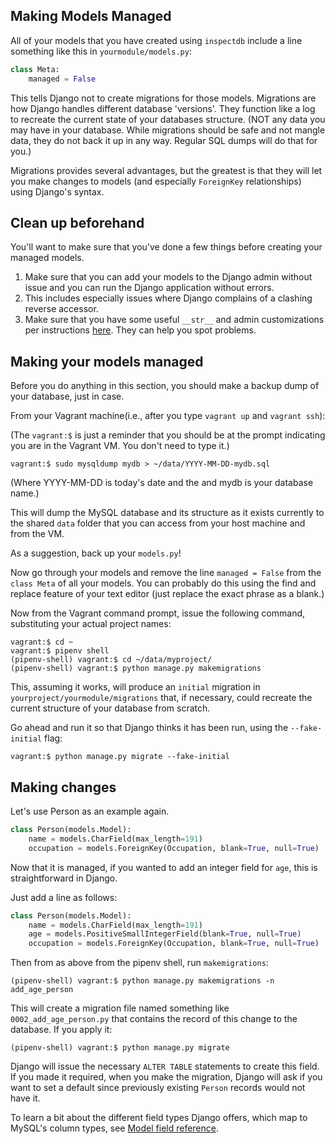 ## Making Models Managed

All of your models that you have created using `inspectdb` include a line
something like this in `yourmodule/models.py`:

```python
class Meta:
    managed = False
```

This tells Django not to create migrations for those models. Migrations are how
Django handles different database 'versions'. They function like a log to
recreate the current state of your databases structure. (NOT any data you may
have in your database. While migrations should be safe and not mangle data, they
do not back it up in any way. Regular SQL dumps will do that for you.)

Migrations provides several advantages, but the greatest is that they will let
you make changes to models (and especially `ForeignKey` relationships) using
Django's syntax.

## Clean up beforehand

You'll want to make sure that you've done a few things before creating your
managed models.

1. Make sure that you can add your models to the Django admin without issue
and you can run the Django application without errors.
2. This includes especially issues where Django complains of a clashing reverse
accessor.
3. Make sure that you have some useful `__str__` and admin customizations per
instructions [here](admin-customizations-str-methods.md). They can help you
spot problems.

## Making your models managed

Before you do anything in this section, you should make a backup dump of your
database, just in case.

From your Vagrant machine(i.e., after you type `vagrant up` and `vagrant ssh`):

(The `vagrant:$` is just a reminder that you should be at the prompt indicating
you are in the Vagrant VM. You don't need to type it.)

```shell
vagrant:$ sudo mysqldump mydb > ~/data/YYYY-MM-DD-mydb.sql  
```

(Where YYYY-MM-DD is today's date and the and mydb is your database name.)

This will dump the MySQL database and its structure as it exists currently to
the shared `data` folder that you can access from your host machine and from
the VM.

As a suggestion, back up your `models.py`!

Now go through your models and remove the line `managed = False` from the
`class Meta` of all your models. You can probably do this using the find and
replace feature of your text editor (just replace the exact phrase as a blank.)

Now from the Vagrant command prompt, issue the following command, substituting
your actual project names:

```shell
vagrant:$ cd ~
vagrant:$ pipenv shell
(pipenv-shell) vagrant:$ cd ~/data/myproject/
(pipenv-shell) vagrant:$ python manage.py makemigrations
```

This, assuming it works, will produce an `initial` migration in
`yourproject/yourmodule/migrations` that, if necessary, could recreate the
current structure of your database from scratch.

Go ahead and run it so that Django thinks it has been run, using the `--fake-initial` flag:
```shel
vagrant:$ python manage.py migrate --fake-initial
```

## Making changes

Let's use Person as an example again.

```python
class Person(models.Model):
    name = models.CharField(max_length=191)
    occupation = models.ForeignKey(Occupation, blank=True, null=True)
```

Now that it is managed, if you wanted to add an integer field for `age`, this
is straightforward in Django.

Just add a line as follows:

```python
class Person(models.Model):
    name = models.CharField(max_length=191)
    age = models.PositiveSmallIntegerField(blank=True, null=True)
    occupation = models.ForeignKey(Occupation, blank=True, null=True)
```

Then from as above from the pipenv shell, run `makemigrations`:

```shell
(pipenv-shell) vagrant:$ python manage.py makemigrations -n add_age_person
```

This will create a migration file named something like `0002_add_age_person.py`
that contains the record of this change to the database. If you apply it:

```shell
(pipenv-shell) vagrant:$ python manage.py migrate
```

Django will issue the necessary `ALTER TABLE` statements to create this field.
If you made it required, when you make the migration, Django will ask if you want
to set a default since previously existing `Person` records would not have it.

To learn a bit about the different field types Django offers, which map to
MySQL's column types, see [Model field reference](https://docs.djangoproject.com/en/2.0/ref/models/fields/).
